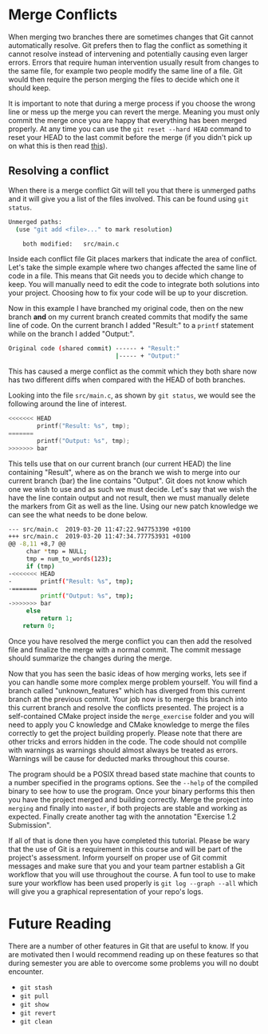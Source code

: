 # Merge Conflicts

When merging two branches there are sometimes changes that Git cannot automatically resolve. Git prefers then to flag the conflict as something it cannot resolve instead of intervening and potentially causing even larger errors. Errors that require human intervention usually result from changes to the same file, for example two people modify the same line of a file. Git would then require the person merging the files to decide which one it should keep.

It is important to note that during a merge process if you choose the wrong line or mess up the merge you can revert the merge. Meaning you must only commit the merge once you are happy that everything has been merged properly. At any time you can use the `git reset --hard HEAD` command to reset your HEAD to the last commit before the merge (if you didn't pick up on what this is then read [this](http://www.gitguys.com/topics/head-where-are-we-where-were-we/)).

## Resolving a conflict

When there is a merge conflict Git will tell you that there is unmerged paths and it will give you a list of the files involved. This can be found using `git status`.

``` bash
Unmerged paths:
  (use "git add <file>..." to mark resolution)

	both modified:   src/main.c
```

Inside each conflict file Git places markers that indicate the area of conflict. Let's take the simple example where two changes affected the same line of code in a file. This means that Git needs you to decide which change to keep. You will manually need to edit the code to integrate both solutions into your project. Choosing how to fix your code will be up to your discretion.

Now in this example I have branched my original code, then on the new branch **and** on my current branch created commits that modify the same line of code. On the current branch I added "Result:" to a `printf` statement while on the branch I added "Output:".

``` bash
Original code (shared commit) ------ + "Result:"
                              |----- + "Output:"
```

This has caused a merge conflict as the commit which they both share now has two different diffs when compared with the HEAD of both branches.

Looking into the file `src/main.c`, as shown by `git status`, we would see the following around the line of interest.

``` C
<<<<<<< HEAD                                                                     
        printf("Result: %s", tmp);                                               
=======                                                                          
        printf("Output: %s", tmp);                                               
>>>>>>> bar      
```

This tells use that on our current branch (our current HEAD) the line containing "Result", where as on the branch we wish to merge into our current branch (bar) the line contains "Output". Git does not know which one we wish to use and as such we must decide. Let's say that we wish the have the line contain output and not result, then we must manually delete the markers from Git as well as the line. Using our new patch knowledge we can see the what needs to be done below.

``` bash
--- src/main.c	2019-03-20 11:47:22.947753390 +0100
+++ src/main.c	2019-03-20 11:47:34.777753931 +0100
@@ -8,11 +8,7 @@
     char *tmp = NULL;
     tmp = num_to_words(123);
     if (tmp)
-<<<<<<< HEAD
-        printf("Result: %s", tmp);
-=======
         printf("Output: %s", tmp);
->>>>>>> bar
     else
         return 1;
    return 0;
```

Once you have resolved the merge conflict you can then add the resolved file and finalize the merge with a normal commit. The commit message should summarize the changes during the merge.

Now that you has seen the basic ideas of how merging works, lets see if you can handle some more complex merge problem yourself. You will find a branch called "unknown_features" which has diverged from this current branch at the previous commit. Your job now is to merge this branch into this current branch and resolve the conflicts presented. The project is a self-contained CMake project inside the `merge_exercise` folder and you will need to apply you C knowledge and CMake knowledge to merge the files correctly to get the project building properly. Please note that there are other tricks and errors hidden in the code. The code should not complile with warnings as warnings should almost always be treated as errors. Warnings will be cause for deducted marks throughout this course. 

The program should be a POSIX thread based state machine that counts to a number specified in the programs options. See the `--help` of the compiled binary to see how to use the program. Once your binary performs this then you have the project merged and building correctly. Merge the project into `merging` and finally into `master`, if both projects are stable and working as expected. Finally create another tag with the annotation "Exercise 1.2 Submission".

If all of that is done then you have completed this tutorial. Please be wary that the use of Git is a requirement in this course and will be part of the project's assessment. Inform yourself on proper use of Git commit messages and make sure that you and your team partner establish a Git workflow that you will use throughout the course. A fun tool to use to make sure your workflow has been used properly is `git log --graph --all` which will give you a graphical representation of your repo's logs.

# Future Reading

There are a number of other features in Git that are useful to know. If you are motivated then I would recommend reading up on these features so that during semester you are able to overcome some problems you will no doubt encounter.

 * `git stash`
 * `git pull`
 * `git show`
 * `git revert`
 * `git clean`
